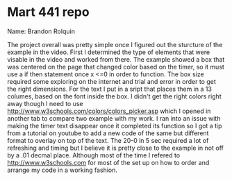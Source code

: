 # Mart 441 repo
Name: Brandon Rolquin


The project overall was pretty simple once I figured out the sturcture of the example in the video. First I determined the type of elements that were visable in the video and worked from there. The example showed a box that was centered on the page that changed color based on the timer, so it must use a if then statement once x <=0 in order to function. The box size required some exploring on the internet and trial and error in order to get the right dimensions. For the text I put in a sript that places them in a 13 columes, based on the font inside the box. I didn't get the right colors right away though I need to use http://www.w3schools.com/colors/colors_picker.asp which I opened in another tab to compare two example with my work.  I ran into an issue with making the timer text disappear once it completed its function so I got a tip from a tutorial on youtube to add a new code of the same but different format to overlay on top of the text. The 20-0 in 5 sec required a lot of refreshing and timing but I believe it is pretty close to the example in not off by a .01 decmal place.
Although most of the time I refered to http://www.w3schools.com for most of the set up on how to order and arrange my code in a working fashion.
